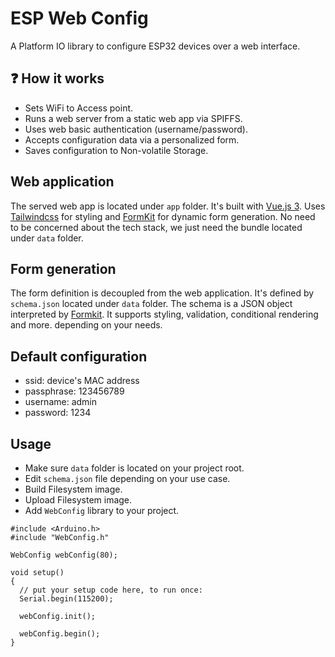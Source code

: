 # ESP Web Config

A Platform IO library to configure ESP32 devices over a web interface.

## ❓ How it works

- Sets WiFi to Access point.
- Runs a web server from a static web app via SPIFFS.
- Uses web basic authentication (username/password).
- Accepts configuration data via a personalized form.
- Saves configuration to Non-volatile Storage.

## Web application

The served web app is located under `app` folder.
It's built with [Vue.js 3](https://vuejs.org/). Uses [Tailwindcss](https://tailwindcss.com/) for styling and [FormKit](https://formkit.com/) for dynamic form generation. No need to be concerned about the tech stack, we just need the bundle located under `data` folder.

## Form generation

The form definition is decoupled from the web application. It's defined by `schema.json` located under `data` folder. The schema is a JSON object interpreted by [Formkit](https://formkit.com/essentials/schema). It supports styling, validation, conditional rendering and more. depending on your needs.

## Default configuration

- ssid: device's MAC address
- passphrase: 123456789
- username: admin
- password: 1234

## Usage

- Make sure `data` folder is located on your project root.
- Edit `schema.json` file depending on your use case.
- Build Filesystem image.
- Upload Filesystem image.
- Add `WebConfig` library to your project.

```arduino
#include <Arduino.h>
#include "WebConfig.h"

WebConfig webConfig(80);

void setup()
{
  // put your setup code here, to run once:
  Serial.begin(115200);

  webConfig.init();

  webConfig.begin();
}
